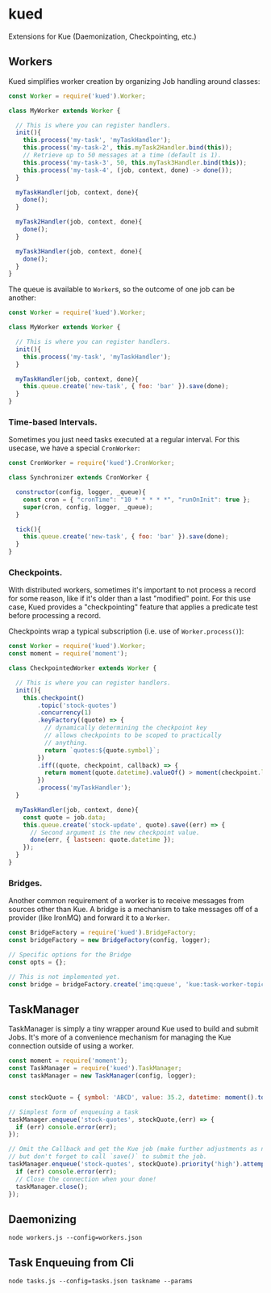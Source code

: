 # kued
Extensions for Kue (Daemonization, Checkpointing, etc.)

## Workers

Kued simplifies worker creation by organizing Job handling around classes:

```javascript
const Worker = require('kued').Worker;

class MyWorker extends Worker {

  // This is where you can register handlers.
  init(){
    this.process('my-task', 'myTaskHandler');
    this.process('my-task-2', this.myTask2Handler.bind(this));
    // Retrieve up to 50 messages at a time (default is 1).
    this.process('my-task-3', 50, this.myTask3Handler.bind(this));
    this.process('my-task-4', (job, context, done) -> done());
  }

  myTaskHandler(job, context, done){
    done();
  }

  myTask2Handler(job, context, done){
    done();
  }

  myTask3Handler(job, context, done){
    done();
  }
}
```

The queue is available to `Worker`s, so the outcome of one job can be another:

```javascript
const Worker = require('kued').Worker;

class MyWorker extends Worker {

  // This is where you can register handlers.
  init(){
    this.process('my-task', 'myTaskHandler');
  }

  myTaskHandler(job, context, done){
    this.queue.create('new-task', { foo: 'bar' }).save(done);
  }
}
```

### Time-based Intervals.

Sometimes you just need tasks executed at a regular interval.  For this usecase, we have a special `CronWorker`:


```javascript
const CronWorker = require('kued').CronWorker;

class Synchronizer extends CronWorker {

  constructor(config, logger, _queue){
    const cron = { "cronTime": "10 * * * * *", "runOnInit": true };
    super(cron, config, logger, _queue);
  }

  tick(){
    this.queue.create('new-task', { foo: 'bar' }).save(done);
  }
}
```

### Checkpoints.

With distributed workers, sometimes it's important to not process a record for some reason, like if it's older than a last "modified" point.  For this use case, Kued provides a "checkpointing" feature that applies a predicate test before processing a record.

Checkpoints wrap a typical subscription (i.e. use of `Worker.process()`):

```javascript
const Worker = require('kued').Worker;
const moment = require('moment');

class CheckpointedWorker extends Worker {

  // This is where you can register handlers.
  init(){
    this.checkpoint()
        .topic('stock-quotes')
        .concurrency(1)
        .keyFactory((quote) => {
          // dynamically determining the checkpoint key
          // allows checkpoints to be scoped to practically
          // anything.
          return `quotes:${quote.symbol}`;
        })
        .iff((quote, checkpoint, callback) => {
          return moment(quote.datetime).valueOf() > moment(checkpoint.lastseen).valueOf();
        })
        .process('myTaskHandler');
  }

  myTaskHandler(job, context, done){
    const quote = job.data;
    this.queue.create('stock-update', quote).save((err) => {
      // Second argument is the new checkpoint value.
      done(err, { lastseen: quote.datetime });
    });
  }
}
```

### Bridges.

Another common requirement of a worker is to receive messages from sources other than Kue.  A bridge is a mechanism to take messages off of a provider (like IronMQ) and forward it to a `Worker`.

```javascript
const BridgeFactory = require('kued').BridgeFactory;
const bridgeFactory = new BridgeFactory(config, logger);

// Specific options for the Bridge
const opts = {};

// This is not implemented yet.
const bridge = bridgeFactory.create('imq:queue', 'kue:task-worker-topic', opts);
```

## TaskManager

TaskManager is simply a tiny wrapper around Kue used to build and submit Jobs.  It's more of a convenience mechanism for managing the Kue connection outside of using a worker.

```javascript
const moment = require('moment');
const TaskManager = require('kued').TaskManager;
const taskManager = new TaskManager(config, logger);


const stockQuote = { symbol: 'ABCD', value: 35.2, datetime: moment().toISOString() };

// Simplest form of enqueuing a task
taskManager.enqueue('stock-quotes', stockQuote,(err) => {
  if (err) console.error(err);
});

// Omit the Callback and get the Kue job (make further adjustments as necessary,
// but don't forget to call `save()` to submit the job.
taskManager.enqueue('stock-quotes', stockQuote).priority('high').attempts(2).save((err) => {
  if (err) console.error(err);
  // Close the connection when your done!
  taskManager.close();
});
```

## Daemonizing


```
node workers.js --config=workers.json
```

## Task Enqueuing from Cli

```
node tasks.js --config=tasks.json taskname --params
```